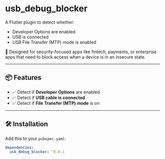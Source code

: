 # usb_debug_blocker

A Flutter plugin to detect whether:

- Developer Options are enabled
- USB is connected
- USB File Transfer (MTP) mode is enabled

🔐 Designed for security-focused apps like fintech, payments, or enterprise apps that need to block access when a device is in an insecure state.

---

## 📦 Features

- ✅ Detect if **Developer Options** are enabled
- ✅ Detect if **USB cable is connected**
- ✅ Detect if **File Transfer (MTP) mode** is on

---

## 🛠 Installation

Add this to your `pubspec.yaml`:

```yaml
dependencies:
  usb_debug_blocker: ^0.0.1
